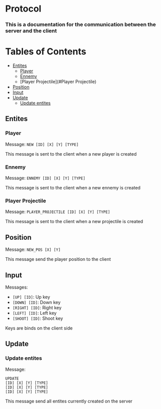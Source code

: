 # Protocol

### This is a documentation for the communication between the server and the client

# Tables of Contents

- [Entites](#entites)
    - [Player](#player)
    - [Ennemy](#ennemy)
    - [Player Projectile](#Player Projectile)
- [Position](#position)
- [Input](#input)
- [Update](#update)
    - [Update entites](#update-entites)

## Entites

### Player

Message: `NEW [ID] [X] [Y] [TYPE]`

This message is sent to the client when a new player is created

### Ennemy

Message: `ENNEMY [ID] [X] [Y] [TYPE]`

This message is sent to the client when a new ennemy is created

### Player Projectile

Message: `PLAYER_PROJECTILE [ID] [X] [Y] [TYPE]`

This message is sent to the client when a new projectile is created

## Position

Message: `NEW_POS [X] [Y]`

This message send the player position to the client

## Input

Messages:

- `[UP] [ID]`: Up key
- `[DOWN] [ID]`: Down key
- `[RIGHT] [ID]`: Right key
- `[LEFT] [ID]`: Left key
- `[SHOOT] [ID]`: Shoot key

Keys are binds on the client side


## Update

### Update entites
Message:
```
UPDATE
[ID] [X] [Y] [TYPE]
[ID] [X] [Y] [TYPE]
[ID] [X] [Y] [TYPE]
```

This message send all entites currently created on the server
